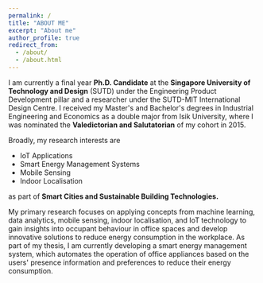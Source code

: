 ```yaml
---
permalink: /
title: "ABOUT ME"
excerpt: "About me"
author_profile: true
redirect_from: 
  - /about/
  - /about.html
---
```


I am currently a final year **Ph.D. Candidate** at the **Singapore University of Technology and Design** (SUTD) 
under the Engineering Product Development pillar and a researcher under the SUTD-MIT International 
Design Centre. I received my Master's and Bachelor's degrees in Industrial Engineering and Economics 
as a double major from Isik University, where I was nominated the **Valedictorian and Salutatorian** 
of my cohort in 2015.

Broadly, my research interests are
* IoT Applications
* Smart Energy Management Systems
* Mobile Sensing 
* Indoor Localisation

as part of **Smart Cities and Sustainable Building Technologies.**

My primary research focuses on applying concepts from machine learning, 
data analytics, mobile sensing, indoor localisation, and IoT technology to gain insights into 
occupant behaviour in office spaces and develop innovative solutions to reduce energy consumption in the workplace. 
As part of my thesis, I am currently developing a smart energy management system, 
which automates the operation of office appliances based on the users' presence information and preferences to 
reduce their energy consumption.








